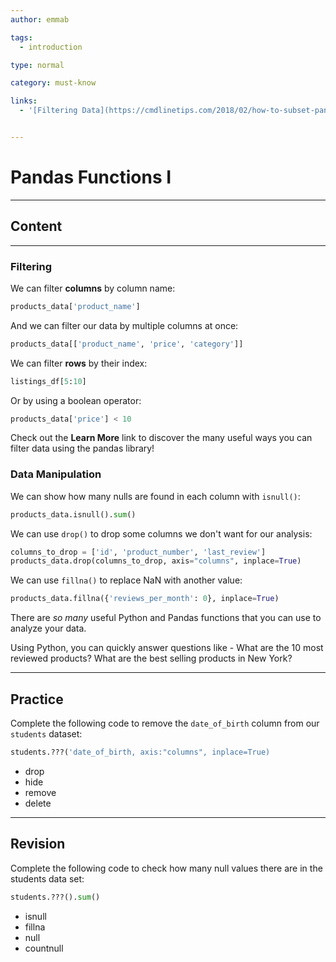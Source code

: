 ```yaml
---
author: emmab

tags:
  - introduction

type: normal

category: must-know

links:
  - '[Filtering Data](https://cmdlinetips.com/2018/02/how-to-subset-pandas-dataframe-based-on-values-of-a-column/){website}'


---
```

# Pandas Functions I

---
## Content

---

### Filtering

We can filter **columns** by column name:

```py
products_data['product_name']
```

And we can filter our data by multiple columns at once:

```py
products_data[['product_name', 'price', 'category']]
```

We can filter **rows** by their index:

```py
listings_df[5:10]
```

Or by using a boolean operator:

```py
products_data['price'] < 10
```

Check out the **Learn More** link to discover the many useful ways you can filter data using the pandas library!

### Data Manipulation

We can show how many nulls are found in each column with `isnull()`:

```py
products_data.isnull().sum()
```

We can use `drop()` to drop some columns we don't want for our analysis:

```py
columns_to_drop = ['id', 'product_number', 'last_review']
products_data.drop(columns_to_drop, axis="columns", inplace=True)
```

We can use `fillna()` to replace NaN with another value:

```py
products_data.fillna({'reviews_per_month': 0}, inplace=True)
```

There are *so many* useful Python and Pandas functions that you can use to analyze your data.

Using Python, you can quickly answer questions like - What are the 10 most reviewed products? What are the best selling products in New York?


---
## Practice

Complete the following code to remove the `date_of_birth` column from our `students` dataset:

```py
students.???('date_of_birth, axis:"columns", inplace=True)
```

- drop
- hide
- remove
- delete

---
## Revision

Complete the following code to check how many null values there are in the students data set:

```py
students.???().sum()
```

- isnull
- fillna
- null
- countnull
 
